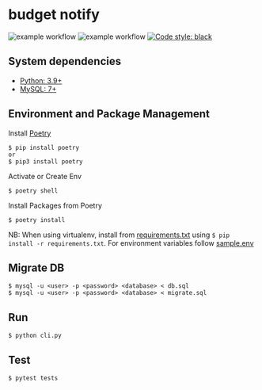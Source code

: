 # budget notify

![example workflow](https://github.com/vkmrishad/budget-notify/actions/workflows/black.yml/badge.svg?branch=main)
![example workflow](https://github.com/vkmrishad/budget-notify/actions/workflows/test.yml/badge.svg?branch=main)
<a href="https://github.com/psf/black"><img alt="Code style: black" src="https://img.shields.io/badge/code%20style-black-000000.svg"></a>

## System dependencies

* [Python: 3.9+](https://www.python.org/downloads/)
* [MySQL: 7+](https://dev.mysql.com/)

## Environment and Package Management
Install [Poetry](https://python-poetry.org/)

    $ pip install poetry
    or
    $ pip3 install poetry

Activate or Create Env

    $ poetry shell

Install Packages from Poetry

    $ poetry install

NB: When using virtualenv, install from [requirements.txt](/budget-notify/requirements.txtquirements.txt) using `$ pip install -r requirements.txt`.
For environment variables follow [sample.env](/budget-notify/sample.envify/sample.env)

## Migrate DB

    $ mysql -u <user> -p <password> <database> < db.sql
    $ mysql -u <user> -p <password> <database> < migrate.sql

## Run 

    $ python cli.py

## Test

    $ pytest tests

